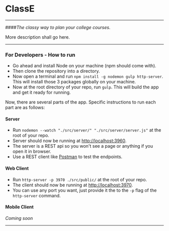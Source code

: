 # ClassE
---

####*The classy way to plan your college courses.*

More description shall go here.

---

### For Developers - How to run

- Go ahead and install Node on your machine (npm should come with).
- Then clone the repository into a directory.
- Now open a terminal and run `npm install -g nodemon gulp http-server`. This will install those 3 packages globally on your machine.
- Now at the root directory of your repo, run `gulp`. This will build the app and get it ready for running.

Now, there are several parts of the app. Specific instructions to run each part are as follows:

#### Server

- Run `nodemon --watch "./src/server/" "./src/server/server.js"` at the root of your repo.
- Server should now be running at [http://localhost:3960](http://localhost:3960).
- The server is a REST api so you won't see a page or anything if you open it in browser.
- Use a REST client like [Postman](https://www.getpostman.com/) to test the endpoints.

#### Web Client

- Run `http-server -p 3970 ./src/public/` at the root of your repo.
- The client should now be running at [http://localhost:3970](http://localhost:3970).
- You can use any port you want, just provide it the to the `-p` flag of the `http-server` command.

#### Mobile Client

*Coming soon*

---